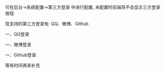 可在后台->系统配置->第三方登录 中进行配置, 未配置时前端将不会显示三方登录按钮

现支持的第三方登录有: QQ、微博、Github

一、QQ登录

一、微博登录

一、Github登录


等有时间再来补充